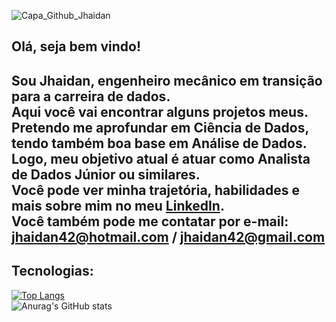 ![Capa_Github_Jhaidan](https://user-images.githubusercontent.com/94374033/203615929-6850c342-32fa-4f7c-be18-23849a978ce8.png)<br>
## Olá, seja bem vindo!<br>
Sou Jhaidan, engenheiro mecânico em transição para a carreira de dados.<br>
Aqui você vai encontrar alguns projetos meus.<br>
Pretendo me aprofundar em Ciência de Dados, tendo também boa base em Análise de Dados.<br>
Logo, meu objetivo atual é atuar como Analista de Dados Júnior ou similares.<br>
Você pode ver minha trajetória, habilidades e mais sobre mim no meu [LinkedIn](https://www.linkedin.com/in/jhaidan42/).<br>
Você também pode me contatar por e-mail: jhaidan42@hotmail.com / jhaidan42@gmail.com<br>
---
## Tecnologias:
[![Top Langs](https://github-readme-stats.vercel.app/api/top-langs/?username=jhaidan42&layout=compact&theme=tokyonight)](https://github.com/anuraghazra/github-readme-stats)<br>
![Anurag's GitHub stats](https://github-readme-stats.vercel.app/api?username=jhaidan42&show_icons=true&theme=tokyonight)
